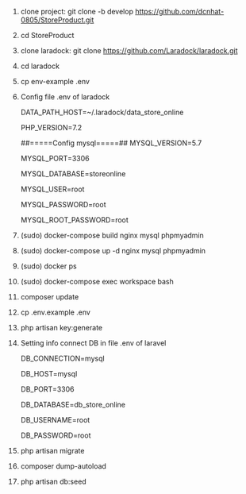 1. clone project: git clone -b develop https://github.com/dcnhat-0805/StoreProduct.git

2. cd StoreProduct

3. clone laradock: git clone https://github.com/Laradock/laradock.git

4. cd laradock

5. cp env-example .env

6. Config file .env of laradock

    DATA_PATH_HOST=~/.laradock/data_store_online

    PHP_VERSION=7.2

    ##=====Config mysql=====##
    MYSQL_VERSION=5.7

    MYSQL_PORT=3306

    MYSQL_DATABASE=storeonline

    MYSQL_USER=root

    MYSQL_PASSWORD=root

    MYSQL_ROOT_PASSWORD=root
7. (sudo) docker-compose build nginx mysql phpmyadmin

8. (sudo) docker-compose up -d nginx mysql phpmyadmin

9. (sudo) docker ps

10. (sudo) docker-compose exec workspace bash

11. composer update

12. cp .env.example .env

13. php artisan key:generate

14. Setting info connect DB in file .env of laravel

    DB_CONNECTION=mysql

    DB_HOST=mysql

    DB_PORT=3306

    DB_DATABASE=db_store_online

    DB_USERNAME=root

    DB_PASSWORD=root
15. php artisan migrate

16. composer dump-autoload

17. php artisan db:seed

